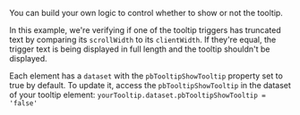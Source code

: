 You can build your own logic to control whether to show or not the tooltip. 

In this example, we're verifying if one of the tooltip triggers has truncated text by comparing its `scrollWidth` to its `clientWidth`. If they're equal, the trigger text is being displayed in full length and the tooltip shouldn't be displayed.

Each element has a `dataset` with the `pbTooltipShowTooltip` property set to true by default. To update it, access the `pbTooltipShowTooltip` in the dataset of your tooltip element: `yourTooltip.dataset.pbTooltipShowTooltip = 'false'`
